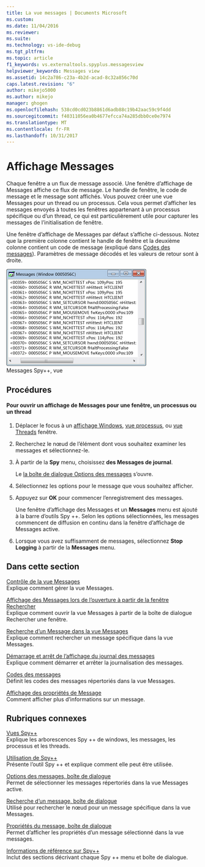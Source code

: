 ```yaml
---
title: La vue messages | Documents Microsoft
ms.custom: 
ms.date: 11/04/2016
ms.reviewer: 
ms.suite: 
ms.technology: vs-ide-debug
ms.tgt_pltfrm: 
ms.topic: article
f1_keywords: vs.externaltools.spyplus.messagesview
helpviewer_keywords: Messages view
ms.assetid: 14c2a786-c23a-4b2d-acad-8c32a856c70d
caps.latest.revision: "6"
author: mikejo5000
ms.author: mikejo
manager: ghogen
ms.openlocfilehash: 538cd0cd023b8861d6adb88c19b42aac59c9f4dd
ms.sourcegitcommit: f40311056ea0b4677efcca74a285dbb0ce0e7974
ms.translationtype: MT
ms.contentlocale: fr-FR
ms.lasthandoff: 10/31/2017
---
```

# <a name="messages-view"></a>Affichage Messages
Chaque fenêtre a un flux de message associé. Une fenêtre d’affichage de Messages affiche ce flux de message. Le handle de fenêtre, le code de message et le message sont affichés. Vous pouvez créer une vue Messages pour un thread ou un processus. Cela vous permet d’afficher les messages envoyés à toutes les fenêtres appartenant à un processus spécifique ou d’un thread, ce qui est particulièrement utile pour capturer les messages de l’initialisation de fenêtre.  
  
 Une fenêtre d’affichage de Messages par défaut s’affiche ci-dessous. Notez que la première colonne contient le handle de fenêtre et la deuxième colonne contient un code de message (expliqué dans [Codes des messages](../debugger/message-codes.md)). Paramètres de message décodés et les valeurs de retour sont à droite.  
  
 ![Spy &#43; &#43; La vue messages](../debugger/media/spy--_messagesview.png "Spy ++ _MessagesView")  
Messages Spy++, vue  
  
## <a name="procedures"></a>Procédures  
  
#### <a name="to-open-a-messages-view-for-a-window-process-or-thread"></a>Pour ouvrir un affichage de Messages pour une fenêtre, un processus ou un thread  
  
1.  Déplacer le focus à un [affichage Windows](../debugger/windows-view.md), [vue processus](../debugger/processes-view.md), ou [vue Threads](../debugger/threads-view.md) fenêtre.  
  
2.  Recherchez le nœud de l’élément dont vous souhaitez examiner les messages et sélectionnez-le.  
  
3.  À partir de la **Spy** menu, choisissez **des Messages de journal**.  
  
     Le [la boîte de dialogue Options des messages](../debugger/message-options-dialog-box.md) s’ouvre.  
  
4.  Sélectionnez les options pour le message que vous souhaitez afficher.  
  
5.  Appuyez sur **OK** pour commencer l’enregistrement des messages.  
  
     Une fenêtre d’affichage des Messages et un **Messages** menu est ajouté à la barre d’outils Spy ++. Selon les options sélectionnées, les messages commencent de diffusion en continu dans la fenêtre d’affichage de Messages active.  
  
6.  Lorsque vous avez suffisamment de messages, sélectionnez **Stop Logging** à partir de la **Messages** menu.  
  
## <a name="in-this-section"></a>Dans cette section  
 [Contrôle de la vue Messages](../debugger/how-to-control-messages-view.md)  
 Explique comment gérer la vue Messages.  
  
 [Affichage des Messages lors de l’ouverture à partir de la fenêtre Rechercher](../debugger/how-to-open-messages-view-from-find-window.md)  
 Explique comment ouvrir la vue Messages à partir de la boîte de dialogue Rechercher une fenêtre.  
  
 [Recherche d’un Message dans la vue Messages](../debugger/how-to-search-for-a-message-in-messages-view.md)  
 Explique comment rechercher un message spécifique dans la vue Messages.  
  
 [Démarrage et arrêt de l’affichage du journal des messages](../debugger/how-to-start-and-stop-the-message-log-display.md)  
 Explique comment démarrer et arrêter la journalisation des messages.  
  
 [Codes des messages](../debugger/message-codes.md)  
 Définit les codes des messages répertoriés dans la vue Messages.  
  
 [Affichage des propriétés de Message](../debugger/how-to-display-message-properties.md)  
 Comment afficher plus d’informations sur un message.  
  
## <a name="related-sections"></a>Rubriques connexes  
 [Vues Spy++](../debugger/spy-increment-views.md)  
 Explique les arborescences Spy ++ de windows, les messages, les processus et les threads.  
  
 [Utilisation de Spy++](../debugger/using-spy-increment.md)  
 Présente l’outil Spy ++ et explique comment elle peut être utilisée.  
  
 [Options des messages, boîte de dialogue](../debugger/message-options-dialog-box.md)  
 Permet de sélectionner les messages répertoriés dans la vue Messages active.  
  
 [Recherche d’un message, boîte de dialogue](../debugger/message-search-dialog-box.md)  
 Utilisé pour rechercher le nœud pour un message spécifique dans la vue Messages.  
  
 [Propriétés du message, boîte de dialogue](../debugger/message-properties-dialog-box.md)  
 Permet d’afficher les propriétés d’un message sélectionné dans la vue messages.  
  
 [Informations de référence sur Spy++](../debugger/spy-increment-reference.md)  
 Inclut des sections décrivant chaque Spy ++ menu et boîte de dialogue.